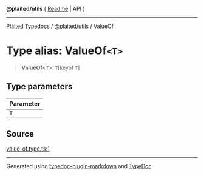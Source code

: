 **@plaited/utils** ( [Readme](../README.md) \| API )

***

[Plaited Typedocs](../../../modules.md) / [@plaited/utils](../modules.md) / ValueOf

# Type alias: ValueOf`<T>`

> **ValueOf**\<`T`\>: `T`\[keyof `T`\]

## Type parameters

| Parameter |
| :------ |
| `T` |

## Source

[value-of.type.ts:1](https://github.com/plaited/plaited/blob/317e868/libs/utils/src/value-of.type.ts#L1)

***

Generated using [typedoc-plugin-markdown](https://www.npmjs.com/package/typedoc-plugin-markdown) and [TypeDoc](https://typedoc.org/)
